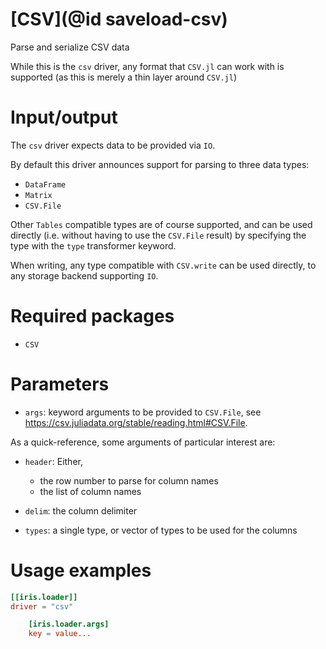 # [CSV](@id saveload-csv)

Parse and serialize CSV data

While this is the `csv` driver, any format that `CSV.jl` can work with is supported (as this is merely a thin layer around `CSV.jl`)

# Input/output

The `csv` driver expects data to be provided via `IO`.

By default this driver announces support for parsing to three data types:

  * `DataFrame`
  * `Matrix`
  * `CSV.File`

Other `Tables` compatible types are of course supported, and can be used directly (i.e. without having to use the `CSV.File` result) by specifying the type with the `type` transformer keyword.

When writing, any type compatible with `CSV.write` can be used directly, to any storage backend supporting `IO`.

# Required packages

  * `CSV`

# Parameters

  * `args`: keyword arguments to be provided to `CSV.File`, see https://csv.juliadata.org/stable/reading.html#CSV.File.

As a quick-reference, some arguments of particular interest are:

  * `header`: Either,

      * the row number to parse for column names
      * the list of column names
  * `delim`: the column delimiter
  * `types`: a single type, or vector of types to be used for the columns

# Usage examples

```toml
[[iris.loader]]
driver = "csv"

    [iris.loader.args]
    key = value...
```


